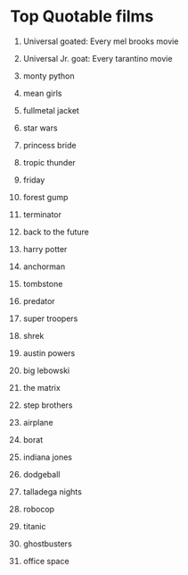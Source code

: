 # Top Quotable films
1. Universal goated: Every mel brooks movie

1. Universal Jr. goat: Every tarantino movie

1. monty python

1. mean girls

1. fullmetal jacket

1. star wars

1. princess bride

1. tropic thunder

1. friday

1. forest gump

1. terminator

1. back to the future

1. harry potter

1. anchorman

1. tombstone

1. predator

1. super troopers

1. shrek

1. austin powers

1. big lebowski

1. the matrix

1. step brothers

1. airplane

1. borat

1. indiana jones

1. dodgeball

1. talladega nights

1. robocop

1. titanic

1. ghostbusters

1. office space
